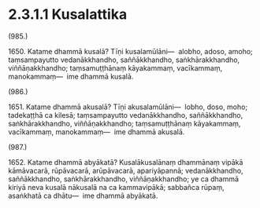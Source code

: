 # 2.3.1.1 Kusalattika

(985.)

1650\. Katame dhammā kusalā? Tīṇi kusalamūlāni—  alobho, adoso, amoho; taṃsampayutto vedanākkhandho, saññākkhandho, saṅkhārakkhandho, viññāṇakkhandho; taṃsamuṭṭhānaṃ kāyakammaṃ, vacīkammaṃ, manokammaṃ—  ime dhammā kusalā.

(986.)

1651\. Katame dhammā akusalā? Tīṇi akusalamūlāni—  lobho, doso, moho; tadekaṭṭhā ca kilesā; taṃsampayutto vedanākkhandho, saññākkhandho, saṅkhārakkhandho, viññāṇakkhandho; taṃsamuṭṭhānaṃ kāyakammaṃ, vacīkammaṃ, manokammaṃ—  ime dhammā akusalā.

(987.)

1652\. Katame dhammā abyākatā? Kusalākusalānaṃ dhammānaṃ vipākā kāmāvacarā, rūpāvacarā, arūpāvacarā, apariyāpannā; vedanākkhandho, saññākkhandho, saṅkhārakkhandho, viññāṇakkhandho; ye ca dhammā kiriyā neva kusalā nākusalā na ca kammavipākā; sabbañca rūpaṃ, asaṅkhatā ca dhātu—  ime dhammā abyākatā.
